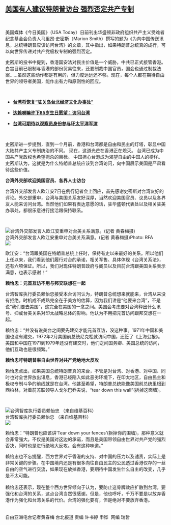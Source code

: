 <!--1594132712000-->
[美国有人建议特朗普访台 强烈否定共产专制](https://www.rfa.org/mandarin/yataibaodao/gangtai/hcm2-07072020084232.html)
------

<p> </p><p>美国媒体《今日美国》（USA Today）日前刊出华盛顿非政府组织共产主义受难者纪念基金会负责人马里昂·史密斯（Marion Smith）撰写的题为《为向中国传送讯息，总统特朗普应该访问台湾》的文章，其中指出，如果特朗普总统真的成行，可以向世界传递对共产党极权专制的强烈否定。</p><p>史密斯的投书中提到，香港国安法对民主价值是一个威胁，中共已正式接管香港。白宫目前已限制与香港的部份贸易往来，还要制裁中国官员，国会也通过制裁法案……虽然这些动作都是有用的，但力度远远还不够。现在，每个人都在期待自由世界的领导者美国，能作出有力和原则性的回应。</p><p> </p><ul><li><b><a class="external-link" href="http://www.rfa.org/mandarin/Xinwen/0-07032020154355.html">台湾将恢复“驻关岛台北经济文化办事处”</a></b></li></ul><ul><li><b><a class="external-link" href="http://www.rfa.org/mandarin/yataibaodao/shaoshuminzu/hx-07052020120510.html">达赖喇嘛许下85岁生日愿望：访问台湾</a></b></li></ul><ul><li><b><a class="external-link" href="http://www.rfa.org/mandarin/Xinwen/6-06272020152820.html">台湾可期待以观察员身份参与环太平洋军演</a></b></li></ul><p> </p><p>史密斯进一步提到，直到一个月前，香港和台湾都是自由和民主的灯塔，彰显中国大陆共产主义专制统治的不同。 现在，这道光芒在香港正在熄灭。 台湾已成为中国共产党政权也希望扼杀的目标。 中国担心台港成为渴望自由的中国人的榜样。史密斯认为，这就是为什么特朗普总统应该到台湾访问，向中国展示美国是严肃看待这些价值。<br/><b> </b></p><p><b>台湾外交部欢迎美国官员、各界人士访台</b></p><p>台湾外交部发言人欧江安7日在例行记者会上回应，首先感谢史密斯对台湾友好的评论。外交部重申，台湾与美国关系友好深厚，当然欢迎美国官员、议员以及各界友人能来访问台湾。当然他们如果有表达意愿的话，驻华盛顿代表处以及相关驻美办事处，都很乐意进行接洽跟保持联系。</p><p> </p><p><div class="image-inline captioned" style="width:640px;"><div style="width:640px;"><img alt="台湾外交部发言人欧江安重申对台美关系满意。(记者 黄春梅摄)" src="https://www.rfa.org/mandarin/yataibaodao/gangtai/hcm2-07072020084232.html/IMG_8601.jpeg" title="台湾外交部发言人欧江安重申对台美关系满意。(记者 黄春梅摄)"/></div><div class="image-caption"><span style="width:640px;">台湾外交部发言人欧江安重申对台美关系满意。(记者 黄春梅摄)</span><span class="copyright">Photo: RFA</span></div><div id="zoomattribute"><a class="single_image" href="/mandarin/yataibaodao/gangtai/hcm2-07072020084232.html/IMG_8601.jpeg" title="台湾外交部发言人欧江安重申对台美关系满意。(记者 黄春梅摄)"><img src="/rfa_resources/graphics/icon-zoom.png"/></a></div></div></p><p>欧江安：“台湾跟美国在特朗普总统上任时，保持有史以来最好的关系。所以他们上任以来，我们看到他们履行对台的承诺，相关军售、具体体现《台湾关系法》，还有六项保证。所以，我们对现任特朗普政府与阁员以及目前台湾跟美国关系表示满意，也表示感谢！”</p><p><b>赖怡忠：元首互访不用与邦交联想在一起</b></p><p>台湾智库执行委员赖怡忠接受本台访问认为，特朗普总统想来就能来，台湾从来没有拒绝。时机成不成熟完全在于美方的估算，因为我们讲是“他要来台湾”，不是说“我们要去美国”，这完全在美国的一念之间。美国会考虑要对台湾释出什么讯号、抑或台美关系对印太战略总体的影响。他认为不用把元首访问跟邦交想在一起。</p><p>赖怡忠：“并没有说美台之间要先建交才能元首互访，没这种事。1971年中国和美国也没有建交，1972年2月美国前总统尼克松就访问中国，还签了《上海公报》。美国和中国在1971到1979年还没有建交时，他们之间国务卿、美国总统的访问，他们互动也是很频繁。”</p><p><b>赖怡忠吁特朗普率自由世界对共产党绝地大反攻</b></p><p>赖怡忠点出，如果美国总统特朗普真的来台，不管是对台湾、对香港、对中国、同时也对全世界放出讯息，香港已经陷入如此恶劣环境下，在印太地区，自由民主和极权专制斗争的前线就是在台湾。他甚至希望，特朗普总统能像美国前总统里根到西柏林，对着前苏联领导人戈尔巴乔夫说，“tear down this wall”(拆掉这面墙)。</p><p> </p><p><div class="image-inline captioned" style="width:900px;"><div style="width:900px;"><img alt="台湾智库执行委员赖怡忠 （来自维基百科）" src="https://www.rfa.org/mandarin/yataibaodao/gangtai/hcm2-07072020084232.html/8d5660215fe0.jpg" title="台湾智库执行委员赖怡忠 （来自维基百科）"/></div><div class="image-caption"><span style="width:900px;">台湾智库执行委员赖怡忠 （来自维基百科）</span><span class="copyright"> </span></div><div id="zoomattribute"><a class="single_image" href="/mandarin/yataibaodao/gangtai/hcm2-07072020084232.html/8d5660215fe0.jpg" title="台湾智库执行委员赖怡忠 （来自维基百科）"><img src="/rfa_resources/graphics/icon-zoom.png"/></a></div></div></p><p>赖怡忠：“特朗普也应该讲‘Tear down your fences’(拆掉你的围墙)，那种意义就会非常强大。不仅是美国对这边的承诺，而且是美国带领自由世界对共产党的强烈否决，同时也是进行绝地大反攻。会有这种味道。”</p><p>赖怡忠也不忘提醒，西方世界对于香港的支持、对中国的压力以及谴责，实际上是非常关键的步骤。在中国境内还是有很多向往自由民主的公民透过香港仅存的一丝自由的空气进行交流，如果现在放掉香港，要期待中国发生什么自主的改变，几乎是不太可能。<br/><br/>赖怡忠还表示，现在整个西方世界倾向于认为，要防止这骨牌效应扩散到台湾，要强化和台湾的关系，这点台湾当然很感谢。但是，他也呼吁，千万不要是以放弃香港作为强化和台湾关系的代价。台湾的强化要有，但是绝对不要放弃香港。<br/><br/><br/>自由亚洲电台记者黄春梅 台北报道 责编 许书婷 申铧  网编 瑞哲</p>
